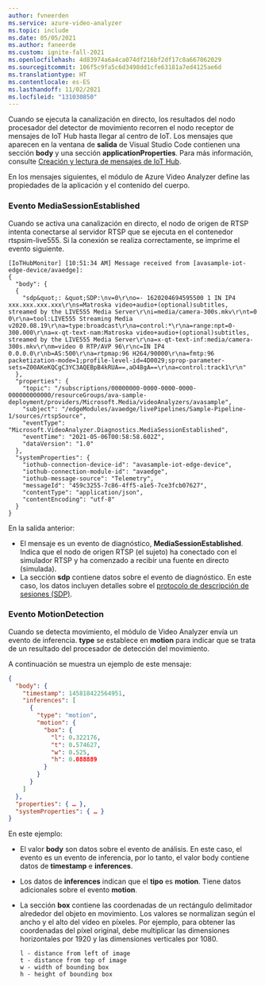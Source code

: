 ```yaml
---
author: fvneerden
ms.service: azure-video-analyzer
ms.topic: include
ms.date: 05/05/2021
ms.author: faneerde
ms.custom: ignite-fall-2021
ms.openlocfilehash: 4d83974a6a4ca074df216bf2df17c8a667062029
ms.sourcegitcommit: 106f5c9fa5c6d3498dd1cfe63181a7ed4125ae6d
ms.translationtype: HT
ms.contentlocale: es-ES
ms.lasthandoff: 11/02/2021
ms.locfileid: "131030850"
---
```

Cuando se ejecuta la canalización en directo, los resultados del nodo procesador del detector de movimiento recorren el nodo receptor de mensajes de IoT Hub hasta llegar al centro de IoT. Los mensajes que aparecen en la ventana de **salida** de Visual Studio Code contienen una sección **body** y una sección **applicationProperties**. Para más información, consulte [Creación y lectura de mensajes de IoT Hub](../../../../../../iot-hub/iot-hub-devguide-messages-construct.md).

En los mensajes siguientes, el módulo de Azure Video Analyzer define las propiedades de la aplicación y el contenido del cuerpo.

### <a name="mediasessionestablished-event"></a>Evento MediaSessionEstablished

Cuando se activa una canalización en directo, el nodo de origen de RTSP intenta conectarse al servidor RTSP que se ejecuta en el contenedor rtspsim-live555. Si la conexión se realiza correctamente, se imprime el evento siguiente.

```
[IoTHubMonitor] [10:51:34 AM] Message received from [avasample-iot-edge-device/avaedge]:
{
  "body": {
  {
    "sdp&quot;: &quot;SDP:\nv=0\r\no=- 1620204694595500 1 IN IP4 xxx.xxx.xxx.xxx\r\ns=Matroska video+audio+(optional)subtitles, streamed by the LIVE555 Media Server\r\ni=media/camera-300s.mkv\r\nt=0 0\r\na=tool:LIVE555 Streaming Media v2020.08.19\r\na=type:broadcast\r\na=control:*\r\na=range:npt=0-300.000\r\na=x-qt-text-nam:Matroska video+audio+(optional)subtitles, streamed by the LIVE555 Media Server\r\na=x-qt-text-inf:media/camera-300s.mkv\r\nm=video 0 RTP/AVP 96\r\nc=IN IP4 0.0.0.0\r\nb=AS:500\r\na=rtpmap:96 H264/90000\r\na=fmtp:96 packetization-mode=1;profile-level-id=4D0029;sprop-parameter-sets=Z00AKeKQCgC3YC3AQEBpB4kRUA==,aO48gA==\r\na=control:track1\r\n"
  },
  "properties": {
    "topic": "/subscriptions/00000000-0000-0000-0000-000000000000/resourceGroups/ava-sample-deployment/providers/Microsoft.Media/videoAnalyzers/avasample",
    "subject": "/edgeModules/avaedge/livePipelines/Sample-Pipeline-1/sources/rtspSource",
    "eventType": "Microsoft.VideoAnalyzer.Diagnostics.MediaSessionEstablished",
    "eventTime": "2021-05-06T00:58:58.602Z",
    "dataVersion": "1.0"
  },
  "systemProperties": {
    "iothub-connection-device-id": "avasample-iot-edge-device",
    "iothub-connection-module-id": "avaedge",
    "iothub-message-source": "Telemetry",
    "messageId": "459c3255-7c86-4ff5-a1e5-7ce3fcb07627",
    "contentType": "application/json",
    "contentEncoding": "utf-8"
  }
}
```

En la salida anterior:

- El mensaje es un evento de diagnóstico, **MediaSessionEstablished**. Indica que el nodo de origen RTSP (el sujeto) ha conectado con el simulador RTSP y ha comenzado a recibir una fuente en directo (simulada).
- La sección **sdp** contiene datos sobre el evento de diagnóstico. En este caso, los datos incluyen detalles sobre el [protocolo de descripción de sesiones (SDP)](https://en.wikipedia.org/wiki/Session_Description_Protocol).

### <a name="motiondetection-event"></a>Evento MotionDetection

Cuando se detecta movimiento, el módulo de Video Analyzer envía un evento de inferencia. **type** se establece en **motion** para indicar que se trata de un resultado del procesador de detección del movimiento.

A continuación se muestra un ejemplo de este mensaje:

```json
{
  "body": {
    "timestamp": 145818422564951,
    "inferences": [
      {
        "type": "motion",
        "motion": {
          "box": {
            "l": 0.322176,
            "t": 0.574627,
            "w": 0.525,
            "h": 0.088889
          }
        }
      }
    ]
  },
  "properties": { … },
  "systemProperties": { … }
}
```

En este ejemplo:

- El valor **body** son datos sobre el evento de análisis. En este caso, el evento es un evento de inferencia, por lo tanto, el valor body contiene datos de **timestamp** e **inferences**.
- Los datos de **inferences** indican que el **tipo** es **motion**. Tiene datos adicionales sobre el evento **motion**.
- La sección **box** contiene las coordenadas de un rectángulo delimitador alrededor del objeto en movimiento. Los valores se normalizan según el ancho y el alto del vídeo en píxeles. Por ejemplo, para obtener las coordenadas del píxel original, debe multiplicar las dimensiones horizontales por 1920 y las dimensiones verticales por 1080.

  ```
  l - distance from left of image
  t - distance from top of image
  w - width of bounding box
  h - height of bounding box
  ```
